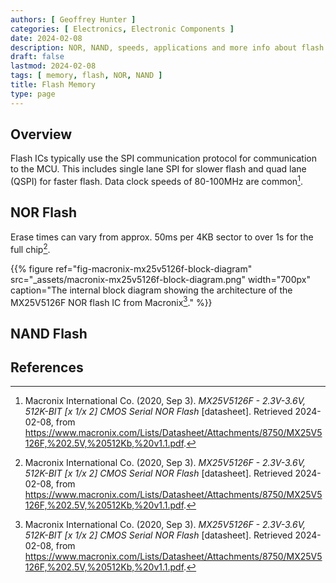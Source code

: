 ```yaml
---
authors: [ Geoffrey Hunter ]
categories: [ Electronics, Electronic Components ]
date: 2024-02-08
description: NOR, NAND, speeds, applications and more info about flash memory.
draft: false
lastmod: 2024-02-08
tags: [ memory, flash, NOR, NAND ]
title: Flash Memory
type: page
---
```


## Overview

Flash ICs typically use the SPI communication protocol for communication to the MCU. This includes single lane SPI for slower flash and quad lane (QSPI) for faster flash. Data clock speeds of 80-100MHz are common[^macronix-mx25v5126f-nor-flash-ds].

## NOR Flash

Erase times can vary from approx. 50ms per 4KB sector to over 1s for the full chip[^macronix-mx25v5126f-nor-flash-ds].

{{% figure ref="fig-macronix-mx25v5126f-block-diagram" src="_assets/macronix-mx25v5126f-block-diagram.png" width="700px" caption="The internal block diagram showing the architecture of the MX25V5126F NOR flash IC from Macronix[^macronix-mx25v5126f-nor-flash-ds]." %}}

## NAND Flash

## References

[^macronix-mx25v5126f-nor-flash-ds]: Macronix International Co. (2020, Sep 3). _MX25V5126F - 2.3V-3.6V, 512K-BIT [x 1/x 2] CMOS Serial NOR Flash_ [datasheet]. Retrieved 2024-02-08, from https://www.macronix.com/Lists/Datasheet/Attachments/8750/MX25V5126F,%202.5V,%20512Kb,%20v1.1.pdf.
